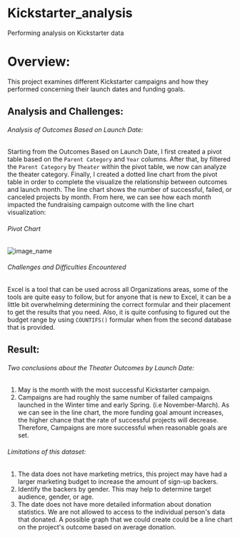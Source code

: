 # Kickstarter_analysis
Performing analysis on Kickstarter data
# Overview: 
This project examines different Kickstarter campaigns and how they performed concerning their launch dates and funding goals. 
## Analysis and Challenges: 
###### Analysis of Outcomes Based on Launch Date:
Starting from the Outcomes Based on Launch Date, I first created a pivot table based on the `Parent Category` and `Year` columns. After that, by filtered the `Parent Category` by `Theater` within the pivot table, we now can analyze the theater category. Finally, I created a dotted line chart from the pivot table in order to complete the  visualize the relationship between outcomes and launch month.
The line chart shows the number of successful, failed, or canceled projects by month. From here, we can see how each month impacted the fundraising campaign outcome with the line chart visualization:
###### Pivot Chart
![image_name](path/to/Theater_Outcomes_vs_Launch.png)
###### Challenges and Difficulties Encountered
Excel is a tool that can be used across all Organizations areas, some of the tools are quite easy to follow, but for anyone that is new to Excel, it can be a little bit overwhelming determining the correct formular and their placement to get the results that you need. Also, it is quite confusing to figured out the budget range by using `COUNTIFS()` formular when from the second database that is provided. 
## Result:
###### Two conclusions about the Theater Outcomes by Launch Date:
1. May is the month with the most successful Kickstarter campaign. 
2. Campaigns are  had roughly the same number of failed campaigns launched in the Winter time and early Spring. (i.e November-March).
As we can see in the line chart, the more funding goal amount increases, the higher chance that the rate of successful projects will decrease. Therefore, Campaigns are more successful when reasonable goals are set.
###### Limitations of this dataset:
1. The data does not have marketing metrics, this project may have had a larger marketing budget to increase the amount of sign-up backers.
2. Identify the backers by gender. This may help to determine target audience, gender, or age.
3. The date does not have more detailed information about donation statistics. We are not allowed to access to the individual person's data that donated.
A possible graph that we could create could be a line chart on the project's outcome based on average donation.
